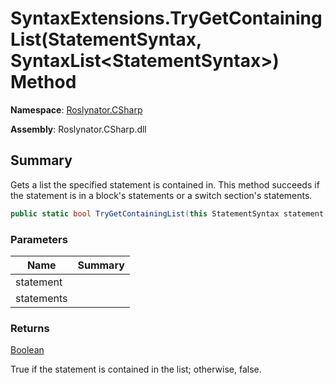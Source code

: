 # SyntaxExtensions\.TryGetContainingList\(StatementSyntax, SyntaxList\<StatementSyntax>\) Method

**Namespace**: [Roslynator.CSharp](../../README.md)

**Assembly**: Roslynator\.CSharp\.dll

## Summary

Gets a list the specified statement is contained in\.
This method succeeds if the statement is in a block's statements or a switch section's statements\.

```csharp
public static bool TryGetContainingList(this StatementSyntax statement, out SyntaxList<StatementSyntax> statements)
```

### Parameters

| Name | Summary |
| ---- | ------- |
| statement | |
| statements | |

### Returns

[Boolean](https://docs.microsoft.com/en-us/dotnet/api/system.boolean)

True if the statement is contained in the list; otherwise, false\.